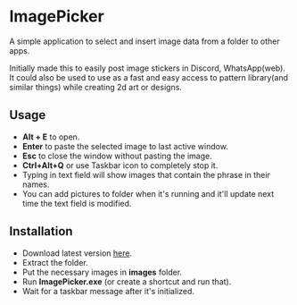 # ImagePicker

A simple application to select and insert image data from a folder to other apps.

Initially made this to easily post image stickers in Discord, WhatsApp(web). It could also be used to use as a fast and easy access to pattern library(and similar things) while creating 2d art or designs.

## Usage
* **Alt + E** to open.
* **Enter** to paste the selected image to last active window.
* **Esc** to close the window without pasting the image.
* **Ctrl+Alt+Q** or use Taskbar icon to completely stop it.
* Typing in text field will show images that contain the phrase in their names.
* You can add pictures to folder when it's running and it'll update next time the text field is modified.
## Installation
* Download latest version [here](https://github.com/Artemis-chan/ImagePicker/releases/latest).
* Extract the folder.
* Put the necessary images in **images** folder.
* Run **ImagePicker.exe** (or create a shortcut and run that).
* Wait for a taskbar message after it's initialized.
